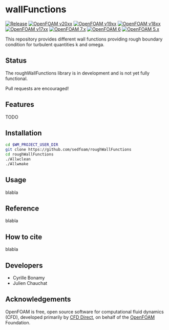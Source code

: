 wallFunctions
============

[![Release](https://img.shields.io/badge/release-0.1-blue.svg)](http://github.com/SedFoam/wallFunctions)
[![OpenFOAM v20xx](https://img.shields.io/badge/OpenFOAM-v20xx-brightgreen.svg)](https://openfoam.com/)
[![OpenFOAM v19xx](https://img.shields.io/badge/OpenFOAM-v19xx-brightgreen.svg)](https://openfoam.com/)
[![OpenFOAM v18xx](https://img.shields.io/badge/OpenFOAM-v18xx-brightgreen.svg)](https://openfoam.com/)
[![OpenFOAM v17xx](https://img.shields.io/badge/OpenFOAM-v17xx-brightgreen.svg)](https://openfoam.com/)
[![OpenFOAM 7.x](https://img.shields.io/badge/OpenFOAM-7-brightgreen.svg)](https://openfoam.org/)
[![OpenFOAM 6](https://img.shields.io/badge/OpenFOAM-6-brightgreen.svg)](https://openfoam.org/)
[![OpenFOAM 5.x](https://img.shields.io/badge/OpenFOAM-5.x-brightgreen.svg)](https://openfoam.org/)

This repository provides different wall functions providing rough boundary condition for turbulent quantities k and omega.

Status
------

The roughWallFunctions library is in development and is not yet fully functional.

Pull requests are encouraged!

Features
--------

TODO

Installation
------------

```bash
cd $WM_PROJECT_USER_DIR
git clone https://github.com/sedfoam/roughWallFunctions
cd roughWallFunctions
./Allwclean
./Allwmake
```

Usage
-----

blabla

Reference
---------

blabla


How to cite
-----------

blabla

Developers
----------

  * Cyrille Bonamy
  * Julien Chauchat

Acknowledgements
----------------

OpenFOAM is free, open source software for computational fluid dynamics (CFD),
developed primarily by [CFD Direct](http://cfd.direct), on behalf of the
[OpenFOAM](http://openfoam.org) Foundation.

